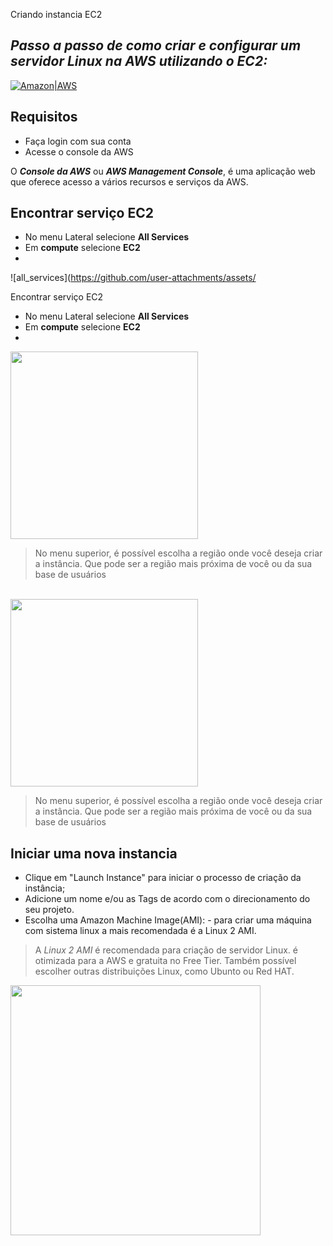  Criando instancia EC2
## _Passo a passo de como criar e configurar um servidor Linux na AWS utilizando o EC2:_

[![Amazon|AWS](https://img.icons8.com/?size=100&id=33039&format=png&color=000000)](https://aws.amazon.com/)


## Requisitos

- Faça login com sua conta
- Acesse o console da AWS

O ___Console da AWS___  ou  ___AWS Management Console___, é uma aplicação web que oferece acesso a vários recursos e serviços da AWS.

## Encontrar serviço EC2
- No menu Lateral selecione __All Services__
- Em **compute** selecione **EC2**
- 
![all_services](https://github.com/user-attachments/assets/

 Encontrar serviço EC2
- No menu Lateral selecione __All Services__
- Em **compute** selecione **EC2**
- 
<div><img src="https://github.com/user-attachments/assets/b8c1904c-83c8-4d2a-be1a-b2ba163ecf6f" width="300"/></div>

> No menu superior, é possível escolha a região onde você deseja criar a instância. Que pode ser a região mais próxima de você ou da sua base de usuários


<br>
<div><img src="https://github.com/user-attachments/assets/4fb2a210-5a75-4f07-90ba-3957b2071637" width="300"/></div>

> No menu superior, é possível escolha a região onde você deseja criar a instância. Que pode ser a região mais próxima de você ou da sua base de usuários


## Iniciar uma nova instancia 
  - Clique em "Launch Instance" para iniciar o processo de criação da instância;
  - Adicione um nome e/ou as Tags de acordo com o direcionamento do seu projeto.
  - Escolha uma Amazon Machine Image(AMI):
        - para criar uma máquina com sistema linux a mais recomendada é a Linux 2 AMI.
> A _Linux 2 AMI_ é recomendada para criação de servidor Linux. é otimizada para a AWS e gratuita no Free Tier. 
> Também possível escolher outras distribuições Linux, como Ubunto ou Red HAT.

<div><img src="https://github.com/user-attachments/assets/e2e4ca27-9d12-4def-98e3-7bef05689f5c" width="400"/></div>
